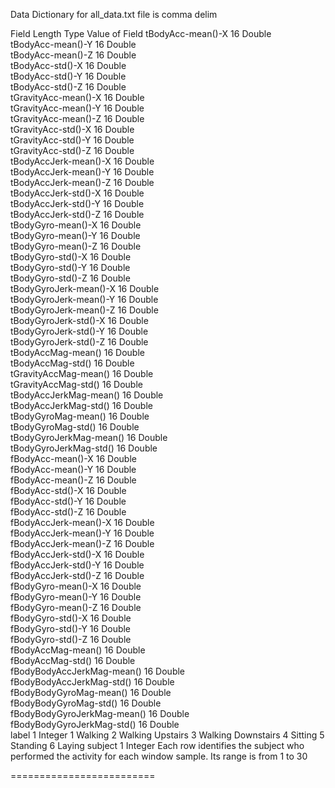 Data Dictionary for all_data.txt file is comma delim

Field	Length	Type	Value of Field
tBodyAcc-mean()-X	16	Double	
tBodyAcc-mean()-Y	16	Double	
tBodyAcc-mean()-Z	16	Double	
tBodyAcc-std()-X	16	Double	
tBodyAcc-std()-Y	16	Double	
tBodyAcc-std()-Z	16	Double	
tGravityAcc-mean()-X	16	Double	
tGravityAcc-mean()-Y	16	Double	
tGravityAcc-mean()-Z	16	Double	
tGravityAcc-std()-X	16	Double	
tGravityAcc-std()-Y	16	Double	
tGravityAcc-std()-Z	16	Double	
tBodyAccJerk-mean()-X	16	Double	
tBodyAccJerk-mean()-Y	16	Double	
tBodyAccJerk-mean()-Z	16	Double	
tBodyAccJerk-std()-X	16	Double	
tBodyAccJerk-std()-Y	16	Double	
tBodyAccJerk-std()-Z	16	Double	
tBodyGyro-mean()-X	16	Double	
tBodyGyro-mean()-Y	16	Double	
tBodyGyro-mean()-Z	16	Double	
tBodyGyro-std()-X	16	Double	
tBodyGyro-std()-Y	16	Double	
tBodyGyro-std()-Z	16	Double	
tBodyGyroJerk-mean()-X	16	Double	
tBodyGyroJerk-mean()-Y	16	Double	
tBodyGyroJerk-mean()-Z	16	Double	
tBodyGyroJerk-std()-X	16	Double	
tBodyGyroJerk-std()-Y	16	Double	
tBodyGyroJerk-std()-Z	16	Double	
tBodyAccMag-mean()	16	Double	
tBodyAccMag-std()	16	Double	
tGravityAccMag-mean()	16	Double	
tGravityAccMag-std()	16	Double	
tBodyAccJerkMag-mean()	16	Double	
tBodyAccJerkMag-std()	16	Double	
tBodyGyroMag-mean()	16	Double	
tBodyGyroMag-std()	16	Double	
tBodyGyroJerkMag-mean()	16	Double	
tBodyGyroJerkMag-std()	16	Double	
fBodyAcc-mean()-X	16	Double	
fBodyAcc-mean()-Y	16	Double	
fBodyAcc-mean()-Z	16	Double	
fBodyAcc-std()-X	16	Double	
fBodyAcc-std()-Y	16	Double	
fBodyAcc-std()-Z	16	Double	
fBodyAccJerk-mean()-X	16	Double	
fBodyAccJerk-mean()-Y	16	Double	
fBodyAccJerk-mean()-Z	16	Double	
fBodyAccJerk-std()-X	16	Double	
fBodyAccJerk-std()-Y	16	Double	
fBodyAccJerk-std()-Z	16	Double	
fBodyGyro-mean()-X	16	Double	
fBodyGyro-mean()-Y	16	Double	
fBodyGyro-mean()-Z	16	Double	
fBodyGyro-std()-X	16	Double	
fBodyGyro-std()-Y	16	Double	
fBodyGyro-std()-Z	16	Double	
fBodyAccMag-mean()	16	Double	
fBodyAccMag-std()	16	Double	
fBodyBodyAccJerkMag-mean()	16	Double	
fBodyBodyAccJerkMag-std()	16	Double	
fBodyBodyGyroMag-mean()	16	Double	
fBodyBodyGyroMag-std()	16	Double	
fBodyBodyGyroJerkMag-mean()	16	Double	
fBodyBodyGyroJerkMag-std()	16	Double	
label	1	Integer	
1			 Walking
2			 Walking Upstairs
3			 Walking Downstairs
4			 Sitting
5			 Standing
6			 Laying
subject	1	Integer	Each row identifies the subject who performed the activity for each window sample. 
                  Its range is from 1 to 30

=========================
